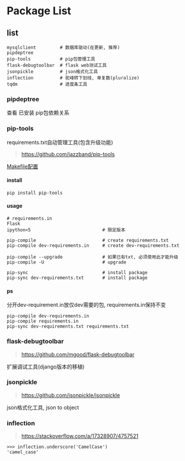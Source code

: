 Package List
============

list
----

    mysqlclient         # 数据库驱动(在更新, 推荐)
    pipdeptree
    pip-tools           # pip包管理工具
    flask-debugtoolbar  # flask web测试工具
    jsonpickle          # json格式化工具
    inflection          # 驼峰转下划线, 单复数(pluralize)
    tqdm                # 进度条工具

### pipdeptree

查看 已安装 pip包依赖关系

### pip-tools

requirements.txt自动管理工具(包含升级功能)

> <https://github.com/jazzband/pip-tools>

[Makefile配置](http://jamescooke.info/a-successful-pip-tools-workflow-for-managing-python-package-requirements.html)

#### install

    pip install pip-tools

#### usage

    # requirements.in
    Flask
    ipython<5                           # 限定版本

    pip-compile                         # create requirements.txt
    pip-compile dev-requirements.in     # create dev-requirements.txt

    pip-compile --upgrade               # 如果已有txt, 必须使用此才能升级
    pip-compile -U                      # upgrade

    pip-sync                            # install package
    pip-sync dev-requirements.txt       # install package

#### ps

分开dev-requirement.in放仅dev需要的包, requirements.in保持不变

    pip-compile dev-requirements.in
    pip-compile requirements.in
    pip-sync dev-requirements.txt requirements.txt

### flask-debugtoolbar

> <https://github.com/mgood/flask-debugtoolbar>

扩展调试工具(django版本的移植)

### jsonpickle

> <https://github.com/jsonpickle/jsonpickle>

json格式化工具, json to object

### inflection

> <https://stackoverflow.com/a/17328907/4757521>

    >>> inflection.underscore('CamelCase')
    'camel_case'

